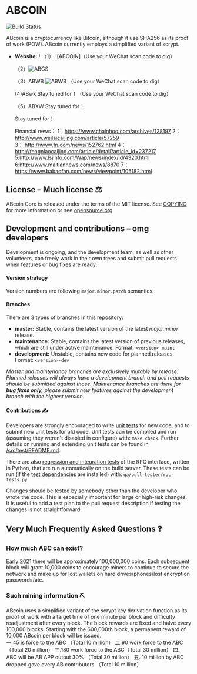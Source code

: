 # ABCOIN

[![Build Status](https://travis-ci.com/ABcoin/ABcoin.svg?branch=master)](https://travis-ci.com/ABcoin/ABcoin)

ABcoin is a cryptocurrency like Bitcoin, although it  use SHA256 as
its proof of work (POW). ABcoin currently employs a simplified variant of scrypt.
- **Website:** ! （1） ![ABCOIN]（Use your WeChat scan code to dig）

   （2）![ABGS](https://user-images.githubusercontent.com/68141675/118925826-f18e2600-b971-11eb-928f-996282f50586.jpg)
  
   （3）ABWB  ![ABWB](https://user-images.githubusercontent.com/68141675/120098173-fcfa0200-c166-11eb-8da6-6229f0e245ea.jpg)
    （Use your WeChat scan code to dig）
    
    (4)ABwk  Stay tuned for！（Use your WeChat scan code to dig）
    
   （5）ABXW Stay tuned for！
   
   Stay tuned for！
  
  Financial news：
 1：https://www.chainhoo.com/archives/128197 
 2：http://www.weilaicaijing.com/article/57259
 3： http://www.fn.com/news/152762.html 
 4：http://fengniaocaijing.com/article/detail?article_id=237217
 5:http://www.lsjinfo.com/Wap/news/index/id/4320.html
 6:http://www.maitiannews.com/news/8870
 7：https://www.babaofan.com/news/viewpoint/105182.html
 
## License – Much license ⚖️
ABcoin Core is released under the terms of the MIT license. See
[COPYING](COPYING) for more information or see
[opensource.org](https://opensource.org/licenses/MIT)

## Development and contributions – omg developers
Development is ongoing, and the development team, as well as other volunteers,
can freely work in their own trees and submit pull requests when features or
bug fixes are ready.

#### Version strategy
Version numbers are following ```major.minor.patch``` semantics.

#### Branches
There are 3 types of branches in this repository:

- **master:** Stable, contains the latest version of the latest *major.minor* release.
- **maintenance:** Stable, contains the latest version of previous releases, which are still under active maintenance. Format: ```<version>-maint```
- **development:** Unstable, contains new code for planned releases. Format: ```<version>-dev```

*Master and maintenance branches are exclusively mutable by release. Planned*
*releases will always have a development branch and pull requests should be*
*submitted against those. Maintenance branches are there for **bug fixes only,***
*please submit new features against the development branch with the highest version.*

#### Contributions ✍️

Developers are strongly encouraged to write [unit tests](src/test/README.md) for new code, and to
submit new unit tests for old code. Unit tests can be compiled and run
(assuming they weren't disabled in configure) with: `make check`. Further details on running
and extending unit tests can be found in [/src/test/README.md](/src/test/README.md).

There are also [regression and integration tests](/qa) of the RPC interface, written
in Python, that are run automatically on the build server.
These tests can be run (if the [test dependencies](/qa) are installed) with: `qa/pull-tester/rpc-tests.py`

Changes should be tested by somebody other than the developer who wrote the
code. This is especially important for large or high-risk changes. It is useful
to add a test plan to the pull request description if testing the changes is
not straightforward.

## Very Much Frequently Asked Questions ❓

### How much ABC can exist? 
Early 2021  there will be
approximately 100,000,000 coins.
Each subsequent block will grant 10,000 coins to encourage miners to continue to
secure the network and make up for lost wallets on hard drives/phones/lost
encryption passwords/etc.


### Such mining information ⛏

ABcoin uses a simplified variant of the scrypt key derivation function as its
proof of work with a target time of one minute per block and difficulty
readjustment after every block. The block rewards are fixed and halve every
100,000 blocks. Starting with the 600,000th block, a permanent reward of
10,000 ABcoin per block will be issued.  
一.45 is force to the ABC （Total 10 million）
二.90 work force to the ABC （Total 20 million）
三.180 work force to the ABC（Total 30 million）
四. ABC will be AB APP output 30%   （Total 30 million）
五. 10 million by ABC dropped gave every AB contributors  （Total 10 million）
